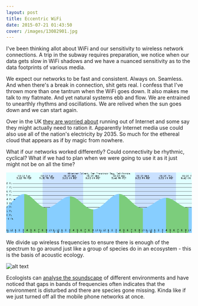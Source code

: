 ```yaml
---
layout: post
title: Eccentric WiFi
date: 2015-07-21 01:43:50
cover: /images/13082901.jpg
---
```


I've been thinking allot about WiFi and our sensitivity to wireless network connections. A trip in the subway requires preparation, we notice when
our data gets slow in WiFi shadows and we have a nuanced sensitivity as to the data footprints of various media.

We expect our networks to be fast and consistent. Always on. Seamless. And when there's a break in connection, shit gets real. I confess that I've thrown
more than one tantrum when the WiFi goes down. It also makes me talk to my flatmate. And yet natural systems ebb and flow. We are entrained to unearthly rhythms and oscillations. We are relived when the sun goes down and we can start again.

Over in the UK [they are worried about](https://www.newscientist.com/article/dn27536-the-internet-is-running-out-of-room-but-we-can-save-it/) running out of Internet and some say they might actually need to ration it. Apparently Internet media use could also use all of the nation's electricity by 2035. So much for the ethereal cloud that appears as if by magic from nowhere.

What if our networks worked differently? Could connectivity be rhythmic, cyclical? What if we had to plan
when we were going to use it as it just might not be on all the time?

<img src="https://github.com/eccentricengineering/eccentricengineering.github.io/blob/master/images/work1/tidalChart.png?raw=true" alt="alt text" width="600px">  

We divide up wireless frequencies to ensure there is enough of the spectrum to go around just like a group of species do in an ecosystem - this is the basis of acoustic ecology.  

<img src="https://github.com/eccentricengineering/eccentricengineering.github.io/blob/master/images/work1/spectrum.jpg?raw=true" alt="alt text" width="600px">  

Ecologists can [analyse the soundscape](https://en.wikipedia.org/wiki/Soundscape_ecology) of different environments and have noticed that gaps in bands of frequencies often indicates that the environment is disturbed and there are species gone missing. Kinda like if we just turned off all the mobile phone networks at once.
